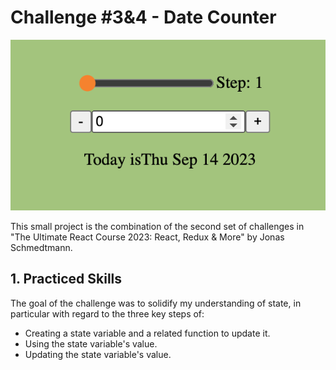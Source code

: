 # **Challenge #3&4 - Date Counter**

![Final Project](public/docs/challenge-two.png)

This small project is the combination of the second set of challenges in "The Ultimate React Course 2023: React, Redux & More" by Jonas Schmedtmann. 

## **1. Practiced Skills**

The goal of the challenge was to solidify my understanding of state, in particular with regard to the three key steps of:
- Creating a state variable and a related function to update it.
- Using the state variable's value.
- Updating the state variable's value.